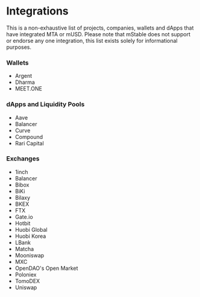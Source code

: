 # Integrations

This is a non-exhaustive list of projects, companies, wallets and dApps that have integrated MTA or mUSD. Please note that mStable does not support or endorse any one integration, this list exists solely for informational purposes.

### Wallets

* Argent
* Dharma
* MEET.ONE

### dApps and Liquidity Pools

* Aave
* Balancer
* Curve
* Compound
* Rari Capital

### Exchanges

* 1inch
* Balancer
* Bibox
* BiKi
* Bilaxy
* BKEX
* FTX
* Gate.io
* Hotbit
* Huobi Global
* Huobi Korea
* LBank
* Matcha
* Mooniswap
* MXC
* OpenDAO's Open Market
* Poloniex
* TomoDEX
* Uniswap





